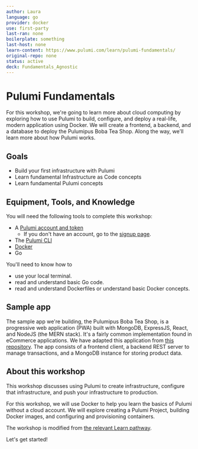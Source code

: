 ```yaml
---
author: Laura
language: go
provider: docker
use: first-party
last-ran: none
boilerplate: something
last-host: none
learn-content: https://www.pulumi.com/learn/pulumi-fundamentals/
original-repo: none
status: active
deck: Fundamentals_Agnostic
---
```


# Pulumi Fundamentals

For this workshop, we're going to learn more about cloud computing by exploring how to use Pulumi to build, configure, and deploy a real-life, modern application using Docker. We will create a frontend, a backend, and a database to deploy the Pulumipus Boba Tea Shop. Along the way, we'll learn more about how Pulumi works.

## Goals

* Build your first infrastructure with Pulumi
* Learn fundamental Infrastructure as Code concepts
* Learn fundamental Pulumi concepts

## Equipment, Tools, and Knowledge

You will need the following tools to complete this workshop:

* A [Pulumi account and token](https://www.pulumi.com/docs/intro/pulumi-service/accounts/#access-tokens?utm_source=da&utm_medium=referral&utm_campaign=workshops&utm_content=github-fundamentals)
    * If you don't have an account, go to the [signup page](https://app.pulumi.com/signup?utm_source=da&utm_medium=referral&utm_campaign=workshops&utm_content=github-fundamentals).
* The [Pulumi CLI](https://www.pulumi.com/docs/get-started/install/?utm_source=da&utm_medium=referral&utm_campaign=workshops&utm_content=github-fundamentals)
* [Docker](https://docs.docker.com/get-docker/)
* Go

You'll need to know how to

- use your local terminal.
- read and understand basic Go code.
- read and understand Dockerfiles or understand basic Docker concepts.

## Sample app

The sample app we're building, the Pulumipus Boba Tea Shop, is a progressive web application (PWA) built with MongoDB, ExpressJS, React, and NodeJS (the MERN stack). It's a fairly common implementation found in eCommerce applications. We have adapted this application from [this repository](https://github.com/shubhambattoo/shopping-cart). The app consists of a frontend client, a backend REST server to manage transactions, and a MongoDB instance for storing product data.

## About this workshop

This workshop discusses using Pulumi to create infrastructure, configure that infrastructure, and push your infrastructure to production.

For this workshop, we will use Docker to help you learn the basics of Pulumi without a cloud account. We will explore creating a Pulumi Project, building Docker images, and configuring and provisioning containers.

The workshop is modified from [the relevant Learn pathway](https://www.pulumi.com/learn/pulumi-fundamentals/).

Let's get started!